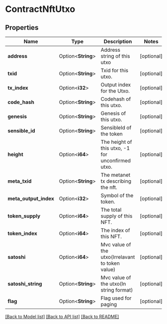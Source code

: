 # ContractNftUtxo

## Properties

Name | Type | Description | Notes
------------ | ------------- | ------------- | -------------
**address** | Option<**String**> | Address string of this utxo | [optional]
**txid** | Option<**String**> | Txid for this utxo. | [optional]
**tx_index** | Option<**i32**> | Output index for the Utxo. | [optional]
**code_hash** | Option<**String**> | Codehash of this utxo. | [optional]
**genesis** | Option<**String**> | Genesis of this utxo. | [optional]
**sensible_id** | Option<**String**> | SensibleId of the token | [optional]
**height** | Option<**i64**> | The height of this utxo, -1 for unconfirmed utxo. | [optional]
**meta_txid** | Option<**String**> | The metanet tx describing the nft. | [optional]
**meta_output_index** | Option<**i32**> | Symbol of the token. | [optional]
**token_supply** | Option<**i64**> | The total supply of this NFT. | [optional]
**token_index** | Option<**i64**> | The index of this NFT. | [optional]
**satoshi** | Option<**i64**> | Mvc value of the utxo(Irrelavant to token value) | [optional]
**satoshi_string** | Option<**String**> | Mvc value of the utxo(In string format) | [optional]
**flag** | Option<**String**> | Flag used for paging | [optional]

[[Back to Model list]](../README.md#documentation-for-models) [[Back to API list]](../README.md#documentation-for-api-endpoints) [[Back to README]](../README.md)


